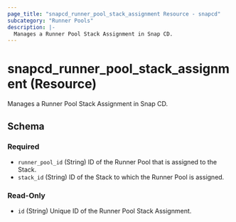```yaml
---
page_title: "snapcd_runner_pool_stack_assignment Resource - snapcd"
subcategory: "Runner Pools"
description: |-
  Manages a Runner Pool Stack Assignment in Snap CD.
---
```


# snapcd_runner_pool_stack_assignment (Resource)

Manages a Runner Pool Stack Assignment in Snap CD.




<!-- schema generated by tfplugindocs -->
## Schema

### Required

- `runner_pool_id` (String) ID of the Runner Pool that is assigned to the Stack.
- `stack_id` (String) ID of the Stack to which the Runner Pool is assigned.

### Read-Only

- `id` (String) Unique ID of the Runner Pool Stack Assignment.
